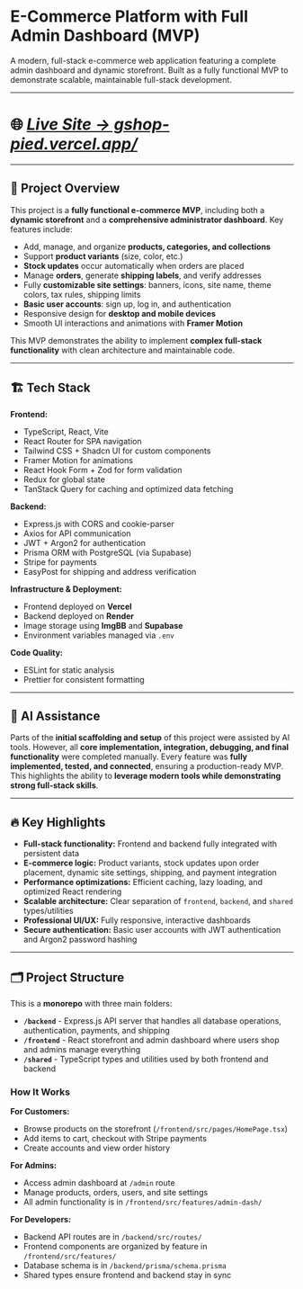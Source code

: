 

# E-Commerce Platform with Full Admin Dashboard (MVP)

A modern, full-stack e-commerce web application featuring a complete admin dashboard and dynamic storefront. Built as a fully functional MVP to demonstrate scalable, maintainable full-stack development.

---

# 🌐 [*Live Site → gshop-pied.vercel.app/*](https://gshop-pied.vercel.app/)

---

## 🚀 Project Overview

This project is a **fully functional e-commerce MVP**, including both a **dynamic storefront** and a **comprehensive administrator dashboard**. Key features include:

- Add, manage, and organize **products, categories, and collections**
- Support **product variants** (size, color, etc.)
- **Stock updates** occur automatically when orders are placed
- Manage **orders**, generate **shipping labels**, and verify addresses
- Fully **customizable site settings**: banners, icons, site name, theme colors, tax rules, shipping limits
- **Basic user accounts**: sign up, log in, and authentication
- Responsive design for **desktop and mobile devices**
- Smooth UI interactions and animations with **Framer Motion**

This MVP demonstrates the ability to implement **complex full-stack functionality** with clean architecture and maintainable code.

---

## 🏗️ Tech Stack

**Frontend:**

- TypeScript, React, Vite
- React Router for SPA navigation
- Tailwind CSS + Shadcn UI for custom components
- Framer Motion for animations
- React Hook Form + Zod for form validation
- Redux for global state
- TanStack Query for caching and optimized data fetching

**Backend:**

- Express.js with CORS and cookie-parser
- Axios for API communication
- JWT + Argon2 for authentication
- Prisma ORM with PostgreSQL (via Supabase)
- Stripe for payments
- EasyPost for shipping and address verification

**Infrastructure & Deployment:**

- Frontend deployed on **Vercel**
- Backend deployed on **Render**
- Image storage using **ImgBB** and **Supabase**
- Environment variables managed via `.env`

**Code Quality:**

- ESLint for static analysis
- Prettier for consistent formatting

---

## 🤖 AI Assistance

Parts of the **initial scaffolding and setup** of this project were assisted by AI tools. However, all **core implementation, integration, debugging, and final functionality** were completed manually. Every feature was **fully implemented, tested, and connected**, ensuring a production-ready MVP. This highlights the ability to **leverage modern tools while demonstrating strong full-stack skills**.

---

## 🔥 Key Highlights

- **Full-stack functionality:** Frontend and backend fully integrated with persistent data
- **E-commerce logic:** Product variants, stock updates upon order placement, dynamic site settings, shipping, and payment integration
- **Performance optimizations:** Efficient caching, lazy loading, and optimized React rendering
- **Scalable architecture:** Clear separation of `frontend`, `backend`, and `shared` types/utilities
- **Professional UI/UX:** Fully responsive, interactive dashboards
- **Secure authentication:** Basic user accounts with JWT authentication and Argon2 password hashing

---

## 🗂️ Project Structure

This is a **monorepo** with three main folders:

- **`/backend`** - Express.js API server that handles all database operations, authentication, payments, and shipping
- **`/frontend`** - React storefront and admin dashboard where users shop and admins manage everything
- **`/shared`** - TypeScript types and utilities used by both frontend and backend

### How It Works

**For Customers:**

- Browse products on the storefront (`/frontend/src/pages/HomePage.tsx`)
- Add items to cart, checkout with Stripe payments
- Create accounts and view order history

**For Admins:**

- Access admin dashboard at `/admin` route
- Manage products, orders, users, and site settings
- All admin functionality is in `/frontend/src/features/admin-dash/`

**For Developers:**

- Backend API routes are in `/backend/src/routes/`
- Frontend components are organized by feature in `/frontend/src/features/`
- Database schema is in `/backend/prisma/schema.prisma`
- Shared types ensure frontend and backend stay in sync
